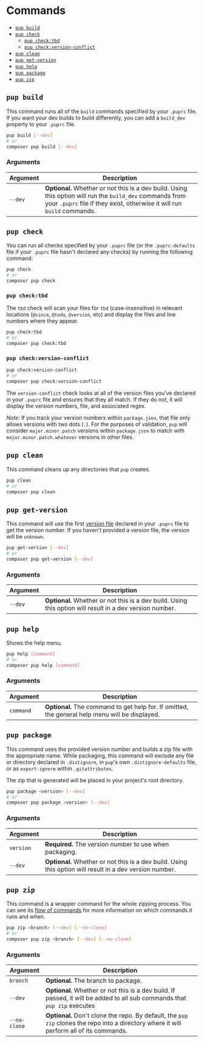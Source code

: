 # Commands

* [`pup build`](/docs/commands.md#pup-build)
* [`pup check`](/docs/commands.md#pup-check)
  * [`pup check:tbd`](/docs/commands.md#pup-checktbd)
  * [`pup check:version-conflict`](/docs/commands.md#pup-checkversion-conflict)
* [`pup clean`](/docs/commands.md#pup-clean)
* [`pup get-version`](/docs/commands.md#pup-get-version)
* [`pup help`](/docs/commands.md#pup-help)
* [`pup package`](/docs/commands.md#pup-package)
* [`pup zip`](/docs/commands.md#pup-zip)

## `pup build`

This command runs all of the `build` commands specified by your `.puprc` file. If you want your dev builds to build differently,
you can add a `build_dev` property to your `.puprc` file.

```bash
pup build [--dev]
# or
composer pup build [--dev]
```

### Arguments
| Argument | Description                                                                                                                                                                          |
|--- |--------------------------------------------------------------------------------------------------------------------------------------------------------------------------------------|
| `--dev` | **Optional.** Whether or not this is a dev build. Using this option will run the `build_dev` commands from your `.puprc` file if they exist, otherwise it will run `build` commands. |

## `pup check`

You can run all checks specified by your `.puprc` file (or the `.puprc-defaults` file if your `.puprc` file hasn't
declared any checks) by running the following command:

```bash
pup check
# or
composer pup check
```

### `pup check:tbd`

The `tbd` check will scan your files for `tbd` (case-insensitive) in relevant locations (`@since`, `@todo`, `@version`,
etc) and display the files and line numbers where they appear.

```bash
pup check:tbd
# or
composer pup check:tbd
```

### `pup check:version-conflict`

```bash
pup check:version-conflict
# or
composer pup check:version-conflict
```

The `version-conflict` check looks at all of the version files you've declared in your `.puprc` file and ensures that
they all match. If they do not, it will display the version numbers, file, and associated regex.

_Note:_ If you track your version numbers within `package.json`, that file only allows versions with two dots (`.`). For
the purposes of validation, `pup` will consider `major.minor.patch` versions within `package.json` to match with
`major.minor.patch.whatever` versions in other files.

## `pup clean`

This command cleans up any directories that `pup` creates.

```bash
pup clean
# or
composer pup clean
```

## `pup get-version`

This command will use the first [version file](/docs/configuration.md#paths-versions) declared in your `.puprc` file to get the version number.
If you haven't provided a version file, the version will be `unknown`.

```bash
pup get-version [--dev]
# or
composer pup get-version [--dev]
```

### Arguments
| Argument | Description                                                                                              |
|--- |----------------------------------------------------------------------------------------------------------|
| `--dev` | **Optional.** Whether or not this is a dev build. Using this option will result in a dev version number. |

## `pup help`

Shows the help menu.

```bash
pup help [command]
# or
composer pup help [command]
```

### Arguments
| Argument | Description                                                                                              |
|--- |----------------------------------------------------------------------------------------------------------|
| `command` | **Optional.** The command to get help for. If omitted, the general help menu will be displayed.          |

## `pup package`

This command uses the provided version number and builds a zip file with the appropriate name. While packaging, this
command will exclude any file or directory declared in `.distignore`, in `pup`'s own `.distignore-defaults` file, or as
`export-ignore` within `.gitattributes`.

The zip that is generated will be placed in your project's root directory.

```bash
pup package <version> [--dev]
# or
composer pup package <version> [--dev]
```

### Arguments

| Argument | Description                                                                                              |
|--- |----------------------------------------------------------------------------------------------------------|
| `version` | **Required.** The version number to use when packaging.                                                  |
| `--dev` | **Optional.** Whether or not this is a dev build. Using this option will result in a dev version number. |

## `pup zip`

This command is a wrapper command for the whole zipping process. You can see its [flow of commands](/docs/flow.md) for 
more information on which commands it runs and when.

```bash
pup zip <branch> [--dev] [--no-clone]
# or
composer pup zip <branch> [--dev] [--no-clone]
```

### Arguments
| Argument | Description                                                                                                                               |
|----------|-------------------------------------------------------------------------------------------------------------------------------------------|
| `branch` | **Optional.** The branch to package.                                                                                                      |
| `--dev`  | **Optional.** Whether or not this is a dev build. If passed, it will be added to all sub commands that `pup zip` executes                 |
| `--no-clone` | **Optional.** Don't clone the repo. By default, the `pup zip` clones the repo into a directory where it will perform all of its commands. |